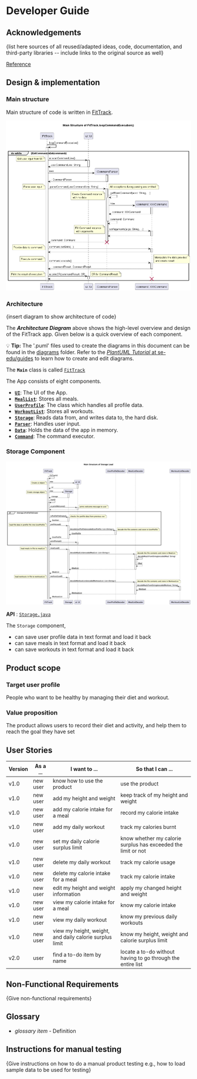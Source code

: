 # Developer Guide

## Acknowledgements

{list here sources of all reused/adapted ideas, code, documentation, and third-party libraries -- include links to the original source as well}

[Reference](https://github.com/se-edu/addressbook-level2/blob/master/src/seedu/addressbook/Main.java)

## Design & implementation

### Main structure
Main structure of code is written in [FitTrack](../src/main/java/fittrack/FitTrack.java).

![Main structure](images/FitTrackMainStructure.png "Main Structure")

### Architecture
{insert diagram to show architecture of code}

The ***Architecture Diagram*** above shows the high-level overview and design of the FitTrack app. Given below is a quick overview of each component.

<div markdown="span" class="alert alert-primary">

:bulb: **Tip:** The '.puml' files used to create the diagrams in this document can be found in the [diagrams](https://github.com/AY2324S1-CS2113-W12-4/tp/tree/master/docs/diagrams/) folder. Refer to the [_PlantUML Tutorial_ at se-edu/guides](https://se-education.org/guides/tutorials/plantUml.html) to learn how to create and edit diagrams.

</div>

The **`Main`** class is called [`FitTrack`](https://github.com/AY2324S1-CS2113-W12-4/tp/blob/master/src/main/java/fittrack/FitTrack.java)

The App consists of eight components.
* [**`UI`**](#ui-component): The UI of the App.
* [**`MealList`**](#meal-list-component): Stores all meals.
* [**`UserProfile`**](#user-profile-component): The class which handles all profile data.
* [**`WorkoutList`**](#workout-list-component): Stores all workouts.
* [**`Storage`**](#storage-component): Reads data from, and writes data to, the hard disk.
* [**`Parser`**](#parser-component): Handles user input.
* [**`Data`**](#data-component): Holds the data of the app in memory.
* [**`Command`**](#command-component): The command executor.

### Storage Component
![Structure of Storage Load](images/StorageLoad.png)

**API** : [`Storage.java`](../src/main/java/fittrack/storage/Storage.java)

The `Storage` component,
* can save user profile data in text format and load it back
* can save meals in text format and load it back
* can save workouts in text format and load it back

## Product scope
### Target user profile

People who want to be healthy by managing their diet and workout.

### Value proposition

The product allows users to record their diet and activity, and help them to reach the goal they have set

## User Stories

|Version| As a ... | I want to ...                                           | So that I can ...                                             |
|--------|----------|---------------------------------------------------------|---------------------------------------------------------------|
|v1.0|new user| know how to use the product                             | use the product                                               |
|v1.0|new user| add my height and weight                                | keep track of my height and weight                            |
|v1.0|new user| add my calorie intake for a meal                        | record my calorie intake                                      |
|v1.0|new user| add my daily workout                                    | track my calories burnt                                       |
|v1.0|new user| set my daily calorie surplus limit                      | know whether my calorie surplus has exceeded the limit or not |
|v1.0|new user| delete my daily workout                                 | track my calorie usage                                        |
|v1.0|new user| delete my calorie intake for a meal                     | track my calorie intake                                       |
|v1.0|new user| edit my height and weight information                   | apply my changed height and weight                            |
|v1.0|new user| view my calorie intake for a meal                       | know my calorie intake                                        |
|v1.0|new user| view my daily workout                                   | know my previous daily workouts                               |
|v1.0|new user| view my height, weight, and daily calorie surplus limit | know my height, weight and calorie surplus limit              |
|v2.0|user| find a to-do item by name                               | locate a to-do without having to go through the entire list   |

## Non-Functional Requirements

{Give non-functional requirements}

## Glossary

* *glossary item* - Definition

## Instructions for manual testing

{Give instructions on how to do a manual product testing e.g., how to load sample data to be used for testing}
